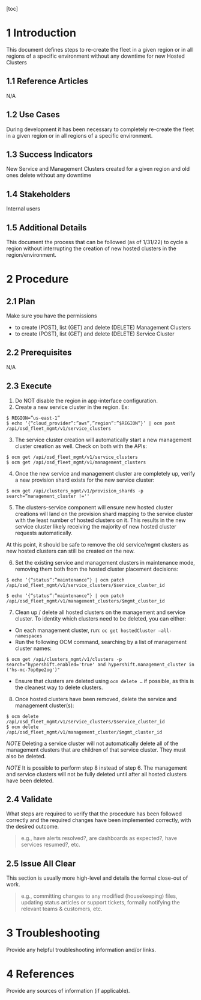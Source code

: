 
 
[toc]
 
# 1 Introduction
 
This document defines steps to re-create the fleet in a given region or in all regions of a specific environment without any downtime for new Hosted Clusters
 
## 1.1 Reference Articles
 
N/A
 
## 1.2 Use Cases
 
During development it has been necessary to completely re-create the fleet in a given region or in all regions of a specific environment. 

## 1.3 Success Indicators
 
New Service and Management Clusters created for a given region and old ones delete without any downtime
 
## 1.4 Stakeholders
 
Internal users
 
## 1.5 Additional Details
 
This document the process that can be followed (as of 1/31/22) to cycle a region without interrupting the creation of new hosted clusters in the region/environment.
 
# 2 Procedure
 
## 2.1 Plan
 
Make sure you have the permissions
* to create (POST), list (GET) and delete (DELETE) Management Clusters 
* to create (POST), list (GET) and delete (DELETE) Service Cluster
 
## 2.2 Prerequisites
 
N/A
 
## 2.3 Execute
 
1. Do NOT disable the region in app-interface configuration.
2. Create a new service cluster in the region. Ex:

```
$ REGION=”us-east-1”
$ echo ‘{“cloud_provider”:”aws”,”region”:”$REGION”}’ | ocm post /api/osd_fleet_mgmt/v1/service_clusters
```
3. The service cluster creation will automatically start a new management cluster creation as well. Check on both with the APIs:
```
$ ocm get /api/osd_fleet_mgmt/v1/service_clusters
$ ocm get /api/osd_fleet_mgmt/v1/management_clusters
```
4. Once the new service and management cluster are completely up, verify a new provision shard exists for the new service cluster:
```
$ ocm get /api/clusters_mgmt/v1/provision_shards -p search=”management_cluster !=''
```
5. The clusters-service component will ensure new hosted cluster creations will land on the provision shard mapping to the service cluster with the least number of hosted clusters on it. 
 This results in the new service cluster likely receiving the majority of new hosted cluster requests automatically. 

At this point, it should be safe to remove the old service/mgmt clusters as new hosted clusters can still be created on the new.

6. Set the existing service and management clusters in maintenance mode, removing them both from the hosted cluster placement decisions:
```
$ echo ‘{“status”:”maintenance”} | ocm patch /api/osd_fleet_mgmt/v1/service_clusters/$service_cluster_id

$ echo ‘{“status”:”maintenance”} | ocm patch /api/osd_fleet_mgmt/v1/management_clusters/$mgmt_cluster_id
```
7. Clean up / delete all hosted clusters on the management and service cluster. To identity which clusters need to be deleted, you can either:
* On each management cluster, run:
 ```oc get hostedCluster –all-namespaces```
* Run the following OCM command, searching by a list of management cluster names:
```
$ ocm get /api/clusters_mgmt/v1/clusters -p search="hypershift.enabled='true' and hypershift.management_cluster in ('hs-mc-7op0pe2og')"
```
* Ensure that clusters are deleted using `ocm delete …` if possible, as this is the cleanest way to delete clusters.


8. Once hosted clusters have been removed, delete the service and management cluster(s):
```
$ ocm delete /api/osd_fleet_mgmt/v1/service_clusters/$service_cluster_id
$ ocm delete /api/osd_fleet_mgmt/v1/management_cluster/$mgmt_cluster_id
```

*NOTE* Deleting a service cluster will not automatically delete all of the management clusters that are children of that service cluster. They must also be deleted.

*NOTE* It is possible to perform step 8 instead of step 6. The management and service clusters will not be fully deleted until after all hosted clusters have been deleted.

 
## 2.4 Validate
 
What steps are required to verify that the procedure has been followed correctly and the required changes have been implemented correctly, with the desired outcome.
 
> e.g., have alerts resolved?, are dashboards as expected?, have services resumed?, etc.
 
## 2.5 Issue All Clear
 
This section is usually more high-level and details the formal close-out of work.
 
> e.g., committing changes to any modified (housekeeping) files, updating status articles or support tickets, formally notifying the relevant teams & customers, etc.
 
# 3 Troubleshooting
 
Provide any helpful troubleshooting information and/or links.
 
# 4 References
 
Provide any sources of information (if applicable).
